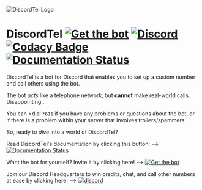 ![DiscordTel Logo](http://i.imgur.com/tIL7iai.png)
# DiscordTel [![Get the bot](https://img.shields.io/badge/Discord-Get_The_Bot-7289DA.svg)](https://discordapp.com/oauth2/authorize?client_id=224662505157427200&scope=bot) [![Discord](https://img.shields.io/badge/Discord-Support_Server-7289DA.svg)](https://discord.gg/RN7pxrB) [![Codacy Badge](https://api.codacy.com/project/badge/Grade/e43f2cd06bca428c8389c8f0378a85bc)](https://www.codacy.com/app/austinhuang0131/discordtel?utm_source=github.com&amp;utm_medium=referral&amp;utm_content=austinhuang0131/discordtel&amp;utm_campaign=Badge_Grade) [![Documentation Status](https://readthedocs.org/projects/discordtel/badge/?version=readthedocs)](http://discordtel.readthedocs.io/en/readthedocs/?badge=readthedocs)

DiscordTel is a bot for Discord that enables you to set up a custom number and call others using the bot.

The bot *acts* like a telephone network, but **cannot** make real-world calls. Disappointing...

You can >dial `*611` if you have any problems or questions about the bot, or if there is a problem within your server that involves trollers/spammers.

So, ready to *dive* into a world of DiscordTel?

Read DiscordTel's documentation by clicking this button: --> [![Documentation Status](https://readthedocs.org/projects/discordtel/badge/?version=readthedocs)](http://discordtel.readthedocs.io/en/readthedocs/?badge=readthedocs)

Want the bot for yourself? Invite it by clicking here! --> [![Get the bot](https://img.shields.io/badge/Discord-Get_The_Bot-7289DA.svg)](https://discordapp.com/oauth2/authorize?client_id=224662505157427200&scope=bot)

Join our Discord Headquarters to win credits, chat, and call other numbers at ease by clicking here: --> [![discord](https://img.shields.io/badge/Discord-Support_Server-7289DA.svg)](https://discord.gg/RN7pxrB)
